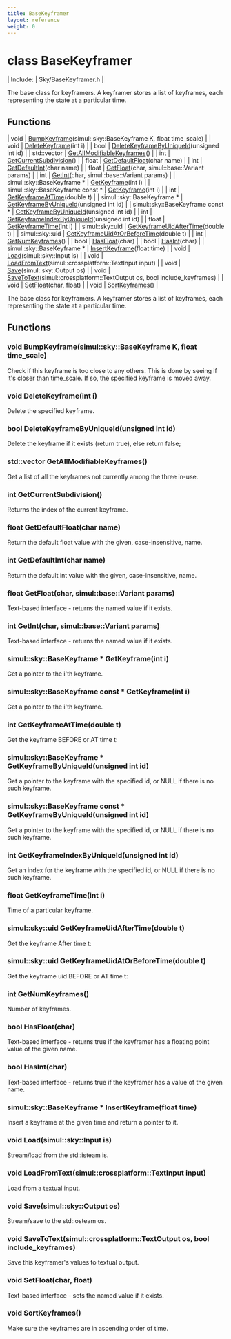 ```yaml
---
title: BaseKeyframer
layout: reference
weight: 0
---
```

class BaseKeyframer
===

| Include: | Sky/BaseKeyframer.h |

The base class for keyframers. A keyframer stores a list of keyframes, each representing the state at
a particular time.
  


Functions
---

| void | [BumpKeyframe](#BumpKeyframe)(simul::sky::BaseKeyframe K, float time_scale) |
| void | [DeleteKeyframe](#DeleteKeyframe)(int i) |
| bool | [DeleteKeyframeByUniqueId](#DeleteKeyframeByUniqueId)(unsigned int id) |
| std::vector | [GetAllModifiableKeyframes](#GetAllModifiableKeyframes)() |
| int | [GetCurrentSubdivision](#GetCurrentSubdivision)() |
| float | [GetDefaultFloat](#GetDefaultFloat)(char name) |
| int | [GetDefaultInt](#GetDefaultInt)(char name) |
| float | [GetFloat](#GetFloat)(char, simul::base::Variant params) |
| int | [GetInt](#GetInt)(char, simul::base::Variant params) |
| simul::sky::BaseKeyframe * | [GetKeyframe](#GetKeyframe)(int i) |
| simul::sky::BaseKeyframe  const * | [GetKeyframe](#GetKeyframe)(int i) |
| int | [GetKeyframeAtTime](#GetKeyframeAtTime)(double t) |
| simul::sky::BaseKeyframe * | [GetKeyframeByUniqueId](#GetKeyframeByUniqueId)(unsigned int id) |
| simul::sky::BaseKeyframe  const * | [GetKeyframeByUniqueId](#GetKeyframeByUniqueId)(unsigned int id) |
| int | [GetKeyframeIndexByUniqueId](#GetKeyframeIndexByUniqueId)(unsigned int id) |
| float | [GetKeyframeTime](#GetKeyframeTime)(int i) |
| simul::sky::uid | [GetKeyframeUidAfterTime](#GetKeyframeUidAfterTime)(double t) |
| simul::sky::uid | [GetKeyframeUidAtOrBeforeTime](#GetKeyframeUidAtOrBeforeTime)(double t) |
| int | [GetNumKeyframes](#GetNumKeyframes)() |
| bool | [HasFloat](#HasFloat)(char) |
| bool | [HasInt](#HasInt)(char) |
| simul::sky::BaseKeyframe * | [InsertKeyframe](#InsertKeyframe)(float time) |
| void | [Load](#Load)(simul::sky::Input is) |
| void | [LoadFromText](#LoadFromText)(simul::crossplatform::TextInput input) |
| void | [Save](#Save)(simul::sky::Output os) |
| void | [SaveToText](#SaveToText)(simul::crossplatform::TextOutput os, bool include_keyframes) |
| void | [SetFloat](#SetFloat)(char, float) |
| void | [SortKeyframes](#SortKeyframes)() |

The base class for keyframers. A keyframer stores a list of keyframes, each representing the state at
a particular time.
  


Functions
---
<a name="BumpKeyframe"></a>
### void BumpKeyframe(simul::sky::BaseKeyframe K, float time_scale)
Check if this keyframe is too close to any others. This is done by seeing if it's closer than time_scale.
If so, the specified keyframe is moved away.
<a name="DeleteKeyframe"></a>
### void DeleteKeyframe(int i)
Delete the specified keyframe.
<a name="DeleteKeyframeByUniqueId"></a>
### bool DeleteKeyframeByUniqueId(unsigned int id)
Delete the keyframe if it exists (return true), else return false;
<a name="GetAllModifiableKeyframes"></a>
### std::vector GetAllModifiableKeyframes()
Get a list of all the keyframes not currently among the three in-use.
<a name="GetCurrentSubdivision"></a>
### int GetCurrentSubdivision()
Returns the index of the current keyframe.
<a name="GetDefaultFloat"></a>
### float GetDefaultFloat(char name)
Return the default float value with the given, case-insensitive, name.
<a name="GetDefaultInt"></a>
### int GetDefaultInt(char name)
Return the default int value with the given, case-insensitive, name.
<a name="GetFloat"></a>
### float GetFloat(char, simul::base::Variant params)
Text-based interface - returns the named value if it exists.
<a name="GetInt"></a>
### int GetInt(char, simul::base::Variant params)
Text-based interface - returns the named value if it exists.
<a name="GetKeyframe"></a>
### simul::sky::BaseKeyframe * GetKeyframe(int i)
Get a pointer to the i'th keyframe.
<a name="GetKeyframe"></a>
### simul::sky::BaseKeyframe  const * GetKeyframe(int i)
Get a pointer to the i'th keyframe.
<a name="GetKeyframeAtTime"></a>
### int GetKeyframeAtTime(double t)
Get the keyframe BEFORE or AT time t:
<a name="GetKeyframeByUniqueId"></a>
### simul::sky::BaseKeyframe * GetKeyframeByUniqueId(unsigned int id)
Get a pointer to the keyframe with the specified id, or NULL if there is no such keyframe.
<a name="GetKeyframeByUniqueId"></a>
### simul::sky::BaseKeyframe  const * GetKeyframeByUniqueId(unsigned int id)
Get a pointer to the keyframe with the specified id, or NULL if there is no such keyframe.
<a name="GetKeyframeIndexByUniqueId"></a>
### int GetKeyframeIndexByUniqueId(unsigned int id)
Get an index for the keyframe with the specified id, or NULL if there is no such keyframe.
<a name="GetKeyframeTime"></a>
### float GetKeyframeTime(int i)
Time of a particular keyframe.
<a name="GetKeyframeUidAfterTime"></a>
### simul::sky::uid GetKeyframeUidAfterTime(double t)
Get the keyframe After time t:
<a name="GetKeyframeUidAtOrBeforeTime"></a>
### simul::sky::uid GetKeyframeUidAtOrBeforeTime(double t)
Get the keyframe uid BEFORE or AT time t:
<a name="GetNumKeyframes"></a>
### int GetNumKeyframes()
Number of keyframes.
<a name="HasFloat"></a>
### bool HasFloat(char)
Text-based interface - returns true if the keyframer has a floating point value of the given name.
<a name="HasInt"></a>
### bool HasInt(char)
Text-based interface - returns true if the keyframer has a value of the given name.
<a name="InsertKeyframe"></a>
### simul::sky::BaseKeyframe * InsertKeyframe(float time)
Insert a keyframe at the given time and return a pointer to it.
<a name="Load"></a>
### void Load(simul::sky::Input is)
Stream/load from the std::isteam is.
<a name="LoadFromText"></a>
### void LoadFromText(simul::crossplatform::TextInput input)
Load from a textual input.
<a name="Save"></a>
### void Save(simul::sky::Output os)
Stream/save  to the std::osteam os.
<a name="SaveToText"></a>
### void SaveToText(simul::crossplatform::TextOutput os, bool include_keyframes)
Save this keyframer's values to textual output.
<a name="SetFloat"></a>
### void SetFloat(char, float)
Text-based interface - sets the named value if it exists.
<a name="SortKeyframes"></a>
### void SortKeyframes()
Make sure the keyframes are in ascending order of time.
